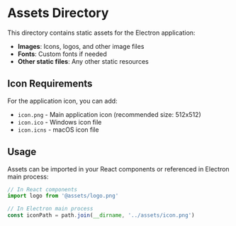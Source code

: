# Assets Directory

This directory contains static assets for the Electron application:

- **Images**: Icons, logos, and other image files
- **Fonts**: Custom fonts if needed
- **Other static files**: Any other static resources

## Icon Requirements

For the application icon, you can add:
- `icon.png` - Main application icon (recommended size: 512x512)
- `icon.ico` - Windows icon file
- `icon.icns` - macOS icon file

## Usage

Assets can be imported in your React components or referenced in Electron main process:

```javascript
// In React components
import logo from '@assets/logo.png'

// In Electron main process
const iconPath = path.join(__dirname, '../assets/icon.png')
``` 